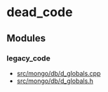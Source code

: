 # dead\_code

## Modules

### legacy\_code

- [src/mongo/db/d\_globals.cpp](legacy\_code)
- [src/mongo/db/d\_globals.h](legacy\_code)
